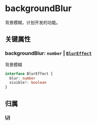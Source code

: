 # backgroundBlur

背景模糊，计划开发的功能。

## 关键属性

### backgroundBlur: `number` | [`BlurEffect`](../interface/ui/Effect.md#blureffect)

背景模糊

```ts
interface BlurEffect {
  blur: number
  visible?: boolean
}
```

## 归属

### [UI](/reference/display/UI.md)
